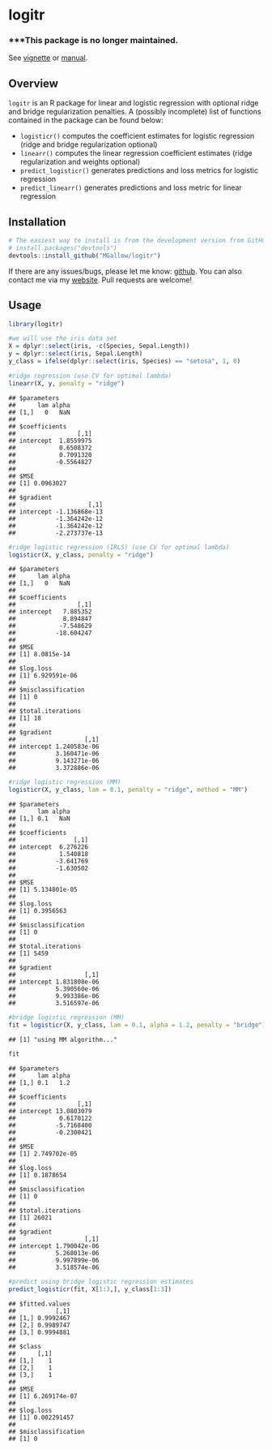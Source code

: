 logitr
================

### \*\*\*This package is no longer maintained.

See [vignette](https://htmlpreview.github.io/?https://github.com/MGallow/logitr/blob/master/Vignette.html) or [manual](https://github.com/MGallow/logitr/blob/master/logitr.pdf).

Overview
--------

`logitr` is an R package for linear and logistic regression with optional ridge and bridge regularization penalties. A (possibly incomplete) list of functions contained in the package can be found below:

-   `logisticr()` computes the coefficient estimates for logistic regression (ridge and bridge regularization optional)
-   `linearr()` computes the linear regression coefficient estimates (ridge regularization and weights optional)
-   `predict_logisticr()` generates predictions and loss metrics for logistic regression
-   `predict_linearr()` generates predictions and loss metric for linear regression

Installation
------------

``` r
# The easiest way to install is from the development version from GitHub:
# install.packages("devtools")
devtools::install_github("MGallow/logitr")
```

If there are any issues/bugs, please let me know: [github](https://github.com/MGallow/logitr/issues). You can also contact me via my [website](http://users.stat.umn.edu/~gall0441/). Pull requests are welcome!

Usage
-----

``` r
library(logitr)

#we will use the iris data set
X = dplyr::select(iris, -c(Species, Sepal.Length))
y = dplyr::select(iris, Sepal.Length)
y_class = ifelse(dplyr::select(iris, Species) == "setosa", 1, 0)

#ridge regression (use CV for optimal lambda)
linearr(X, y, penalty = "ridge")
```

    ## $parameters
    ##      lam alpha
    ## [1,]   0   NaN
    ## 
    ## $coefficients
    ##                 [,1]
    ## intercept  1.8559975
    ##            0.6508372
    ##            0.7091320
    ##           -0.5564827
    ## 
    ## $MSE
    ## [1] 0.0963027
    ## 
    ## $gradient
    ##                    [,1]
    ## intercept -1.136868e-13
    ##           -1.364242e-12
    ##           -1.364242e-12
    ##           -2.273737e-13

``` r
#ridge logistic regression (IRLS) (use CV for optimal lambda)
logisticr(X, y_class, penalty = "ridge")
```

    ## $parameters
    ##      lam alpha
    ## [1,]   0   NaN
    ## 
    ## $coefficients
    ##                 [,1]
    ## intercept   7.885352
    ##             8.894847
    ##            -7.548629
    ##           -18.604247
    ## 
    ## $MSE
    ## [1] 8.0815e-14
    ## 
    ## $log.loss
    ## [1] 6.929591e-06
    ## 
    ## $misclassification
    ## [1] 0
    ## 
    ## $total.iterations
    ## [1] 18
    ## 
    ## $gradient
    ##                   [,1]
    ## intercept 1.240583e-06
    ##           3.160471e-06
    ##           9.143271e-06
    ##           3.372886e-06

``` r
#ridge logistic regression (MM)
logisticr(X, y_class, lam = 0.1, penalty = "ridge", method = "MM")
```

    ## $parameters
    ##      lam alpha
    ## [1,] 0.1   NaN
    ## 
    ## $coefficients
    ##                [,1]
    ## intercept  6.276226
    ##            1.540818
    ##           -3.641769
    ##           -1.630502
    ## 
    ## $MSE
    ## [1] 5.134801e-05
    ## 
    ## $log.loss
    ## [1] 0.3956563
    ## 
    ## $misclassification
    ## [1] 0
    ## 
    ## $total.iterations
    ## [1] 5459
    ## 
    ## $gradient
    ##                   [,1]
    ## intercept 1.831808e-06
    ##           5.390560e-06
    ##           9.993386e-06
    ##           3.516597e-06

``` r
#bridge logistic regression (MM)
fit = logisticr(X, y_class, lam = 0.1, alpha = 1.2, penalty = "bridge")
```

    ## [1] "using MM algorithm..."

``` r
fit
```

    ## $parameters
    ##      lam alpha
    ## [1,] 0.1   1.2
    ## 
    ## $coefficients
    ##                 [,1]
    ## intercept 13.0803079
    ##            0.6170122
    ##           -5.7168400
    ##           -0.2300421
    ## 
    ## $MSE
    ## [1] 2.749702e-05
    ## 
    ## $log.loss
    ## [1] 0.1878654
    ## 
    ## $misclassification
    ## [1] 0
    ## 
    ## $total.iterations
    ## [1] 26021
    ## 
    ## $gradient
    ##                   [,1]
    ## intercept 1.790042e-06
    ##           5.268013e-06
    ##           9.997899e-06
    ##           3.518574e-06

``` r
#predict using bridge logistic regression estimates
predict_logisticr(fit, X[1:3,], y_class[1:3])
```

    ## $fitted.values
    ##           [,1]
    ## [1,] 0.9992467
    ## [2,] 0.9989747
    ## [3,] 0.9994881
    ## 
    ## $class
    ##      [,1]
    ## [1,]    1
    ## [2,]    1
    ## [3,]    1
    ## 
    ## $MSE
    ## [1] 6.269174e-07
    ## 
    ## $log.loss
    ## [1] 0.002291457
    ## 
    ## $misclassification
    ## [1] 0
